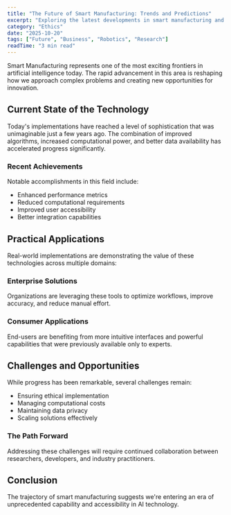 ```yaml
---
title: "The Future of Smart Manufacturing: Trends and Predictions"
excerpt: "Exploring the latest developments in smart manufacturing and their implications for the future of artificial intelligence and automation."
category: "Ethics"
date: "2025-10-20"
tags: ["Future", "Business", "Robotics", "Research"]
readTime: "3 min read"
---
```


Smart Manufacturing represents one of the most exciting frontiers in artificial intelligence today. The rapid advancement in this area is reshaping how we approach complex problems and creating new opportunities for innovation.

## Current State of the Technology

Today's implementations have reached a level of sophistication that was unimaginable just a few years ago. The combination of improved algorithms, increased computational power, and better data availability has accelerated progress significantly.

### Recent Achievements

Notable accomplishments in this field include:
- Enhanced performance metrics
- Reduced computational requirements
- Improved user accessibility
- Better integration capabilities

## Practical Applications

Real-world implementations are demonstrating the value of these technologies across multiple domains:

### Enterprise Solutions
Organizations are leveraging these tools to optimize workflows, improve accuracy, and reduce manual effort.

### Consumer Applications
End-users are benefiting from more intuitive interfaces and powerful capabilities that were previously available only to experts.

## Challenges and Opportunities

While progress has been remarkable, several challenges remain:
- Ensuring ethical implementation
- Managing computational costs
- Maintaining data privacy
- Scaling solutions effectively

### The Path Forward

Addressing these challenges will require continued collaboration between researchers, developers, and industry practitioners.

## Conclusion

The trajectory of smart manufacturing suggests we're entering an era of unprecedented capability and accessibility in AI technology.